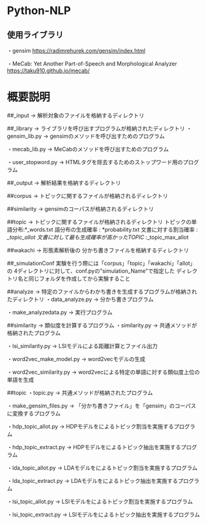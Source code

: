 # Python-NLP

## 使用ライブラリ
・gensim
https://radimrehurek.com/gensim/index.html

・MeCab: Yet Another Part-of-Speech and Morphological Analyzer
https://taku910.github.io/mecab/

# 概要説明
##_input
→ 解析対象のファイルを格納するディレクトリ

##_library
→ ライブラリを呼び出すプログラムが格納されたディレクトリ
・gensim_lib.py
→ gensimのメソッドを呼び出すためのプログラム

・mecab_lib.py
→ MeCabのメソッドを呼び出すためのプログラム

・user_stopword.py
→ HTMLタグを除去するためのストップワード用のプログラム

##_output
→ 解析結果を格納するディレクトリ

##corpus
→ トピックに関するファイルが格納されるディレクトリ

##similarity
→ gensimのコーパスが格納されるディレクトリ

##topic
→ トピックに関するファイルが格納されるディレクトリ
トピックの単語分布:*_words.txt
語分布の生成確率 : *probability.txt
文書に対する割当確率 : *_topic_allot
文書に対して最も生成確率が高かったTOPIC :*_topic_max_allot
	
##wakachi
→ 形態素解析後の 分かち書きファイルを格納するディレクトリ

##_simulationConf
実験を行う際には「corpus」「topic」「wakachi」「allot」の
4ディレクトリに対して、conf.pyの"simulation_Name"で指定した
ディレクトリ名と同じフォルダを作成してから実験すること

##analyze
→ 特定のファイルからわかち書きを生成するプログラムが格納されたディレクトリ
・data_analyze.py
→ 分かち書きプログラム

・make_analyzedata.py
→ 実行プログラム
	
##similarity
→ 類似度を計算するプログラム
・similarity.py
→ 共通メソッドが格納されたプログラム

・lsi_similarity.py
→ LSIモデルによる距離計算とファイル出力
	
・word2vec_make_model.py
→ word2vecモデルの生成

・word2vec_similarity.py
→ word2vecによる特定の単語に対する類似度上位の単語を生成
	
##topic
・topic.py
→  共通メソッドが格納されたプログラム
	
・make_gensim_files.py
→ 「分かち書きファイル」を「gensim」のコーパスに変換するプログラム
	
・hdp_topic_allot.py
→ HDPモデルをによるトピック割当を実施するプログラム
	
・hdp_topic_extract.py
→ HDPモデルをによるトピック抽出を実施するプログラム
	
・lda_topic_allot.py
→ LDAモデルをによるトピック割当を実施するプログラム

・lda_topic_extract.py
→ LDAモデルをによるトピック抽出を実施するプログラム

・lsi_topic_allot.py
→ LSIモデルをによるトピック割当を実施するプログラム

・lsi_topic_extract.py
→ LSIモデルをによるトピック抽出を実施するプログラム
